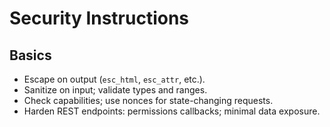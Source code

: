 # Security Instructions

## Basics
- Escape on output (`esc_html`, `esc_attr`, etc.).
- Sanitize on input; validate types and ranges.
- Check capabilities; use nonces for state-changing requests.
- Harden REST endpoints: permissions callbacks; minimal data exposure.
